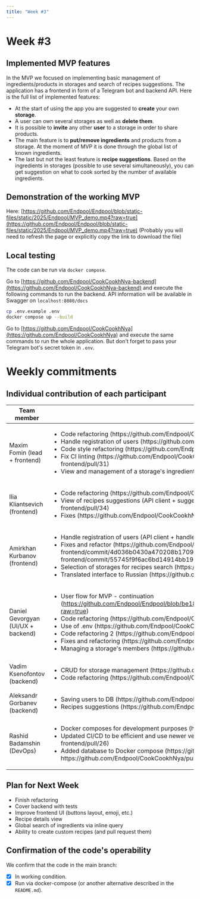 ```yaml
---
title: "Week #3"
---
```


# **Week #3**

## Implemented MVP features

In the MVP we focused on implementing basic management of ingredients/products in storages and search of recipes suggestions.
The application has a frontend in form of a Telegram bot and backend API.
Here is the full list of implemented features:
- At the start of using the app you are suggested to **create** your own **storage**.
- A user can own several storages as well as **delete them**.
- It is possible to **invite** any other **user** to a storage in order to share products.
- The main feature is to **put/remove ingredients** and products from a storage.
  At the moment of MVP it is done through the global list of known ingredients.
- The last but not the least feature is **recipe suggestions**.
  Based on the ingredients in storages (possible to use several simultaneously), you can get suggestion on what to cook
  sorted by the number of available ingredients.

## Demonstration of the working MVP

Here: [https://github.com/Endpool/Endpool/blob/static-files/static/2025/Endpool/MVP_demo.mp4?raw=true](https://github.com/Endpool/Endpool/blob/static-files/static/2025/Endpool/MVP_demo.mp4?raw=true)
(Probably you will need to refresh the page or explicitly copy the link to download the file)

## Local testing

The code can be run via `docker compose`.

Go to [https://github.com/Endpool/CookCookhNya-backend](https://github.com/Endpool/CookCookhNya-backend) 
and execute the following commands to run the backend.
API information will be available in Swagger on `localhost:8080/docs`
```bash
cp .env.example .env
docker compose up --build
```

Go to [https://github.com/Endpool/CookCookhNya](https://github.com/Endpool/CookCookhNya) 
and execute the same commands to run the whole application.
But don't forget to pass your Telegram bot's secret token in `.env`.

# Weekly commitments

## Individual contribution of each participant

<table>
  <thead>
    <tr>
      <th>Team member</th>
      <th>Contribution</th>
    </tr>
  </thead>
  <tbody>
    <tr>
      <td>Maxim Fomin (lead + frontend)</td>
      <td>
        <ul>
          <li>Code refactoring (https://github.com/Endpool/CookCookhNya-frontend/pull/12)</li>
          <li>Handle registration of users (https://github.com/Endpool/CookCookhNya-frontend/pull/27)</li>
          <li>Code style refactoring (https://github.com/Endpool/CookCookhNya-frontend/pull/28)</li>
          <li>Fix CI linting (https://github.com/Endpool/CookCookhNya-frontend/pull/30 & https://github.com/Endpool/CookCookhNya-frontend/pull/31)</li>
          <li>View and management of a storage's ingredients (https://github.com/Endpool/CookCookhNya-frontend/pull/32)</li>
        </ul>
      </td>
    </tr>
    <tr>
      <td>Ilia Kliantsevich (frontend)</td>
      <td>
        <ul>
          <li>Code refactoring (https://github.com/Endpool/CookCookhNya-frontend/pull/12)</li>
          <li>View of recipes suggestions (API client + suggestions list + recipe details view) (https://github.com/Endpool/CookCookhNya-frontend/pull/34)</li>
          <li>Fixes (https://github.com/Endpool/CookCookhNya-frontend/pull/36)</li>
        </ul>
      </td>
    </tr>
    <tr>
      <td>Amirkhan Kurbanov (frontend)</td>
      <td>
        <ul>
          <li>Handle registration of users (API client + handler) (https://github.com/Endpool/CookCookhNya-frontend/pull/27)</li>
          <li>Fixes and refactor (https://github.com/Endpool/CookCookhNya-frontend/pull/29 & https://github.com/Endpool/CookCookhNya-frontend/commit/4d036b0430a470208b1709b3e834c877680d5806 & https://github.com/Endpool/CookCookhNya-frontend/commit/55745f9f6ac6bd14914bb197b3d5ce6e8021d494)</li>
          <li>Selection of storages for recipes search (https://github.com/Endpool/CookCookhNya-frontend/pull/33)</li>
          <li>Translated interface to Russian (https://github.com/Endpool/CookCookhNya-frontend/pull/35)</li>
        </ul>
      </td>
    </tr>
    <tr>
      <td>Daniel Gevorgyan (UI/UX + backend)</td>
      <td>
        <ul>
          <li>User flow for MVP - continuation (<a href="https://github.com/Endpool/Endpool/blob/be189359c350e57a2e4f743718aeedf80582138a/static/2025/Endpool/MVP_userflow.pdf?raw=true">https://github.com/Endpool/Endpool/blob/be189359c350e57a2e4f743718aeedf80582138a/static/2025/Endpool/MVP_userflow.pdf?raw=true</a>) </li>
          <li>Code refactoring (https://github.com/Endpool/CookCookhNya-backend/pull/12)</li>
          <li>Use of .env (https://github.com/Endpool/CookCookhNya-backend/pull/13)</li>
          <li>Code refactoring 2 (https://github.com/Endpool/CookCookhNya-backend/pull/28)</li>
          <li>Fixes and refactoring (https://github.com/Endpool/CookCookhNya-backend/pull/30)</li>
          <li>Managing a storage's members (https://github.com/Endpool/CookCookhNya-backend/pull/31)</li>
        </ul>
      </td>
    </tr>
    <tr>
      <td>Vadim Ksenofontov (backend)</td>
      <td>
        <ul>
          <li>CRUD for storage management (https://github.com/Endpool/CookCookhNya-backend/pull/11)</li>
          <li>Code refactoring (https://github.com/Endpool/CookCookhNya-backend/pull/12)</li>
        </ul>
      </td>
    </tr>
    <tr>
      <td>Aleksandr Gorbanev (backend)</td>
      <td>
        <ul>
          <li>Saving users to DB (https://github.com/Endpool/CookCookhNya-backend/pull/14)</li>
          <li>Recipes suggestions (https://github.com/Endpool/CookCookhNya-backend/pull/32)</li>
        </ul>
      </td>
    </tr>
    <tr>
      <td>Rashid Badamshin (DevOps)</td>
      <td>
        <ul>
          <li>Docker composes for development purposes (https://github.com/Endpool/CookCookhNya-backend/pull/27)</li>
          <li>Updated CI/CD to be efficient and use newer versions of linter and formatter (https://github.com/Endpool/CookCookhNya-frontend/pull/26)</li>
          <li>Added database to Docker compose (https://github.com/Endpool/CookCookhNya/pull/28 & https://github.com/Endpool/CookCookhNya/pull/29)</li>
        </ul>
      </td>
    </tr>
  </tbody>
</table>

## Plan for Next Week

- Finish refactoring
- Cover backend with tests
- Improve frontend UI (buttons layout, emoji, etc.)
- Recipe details view
- Global search of ingredients via inline query
- Ability to create custom recipes (and pull request them)

## Confirmation of the code's operability

We confirm that the code in the main branch:
- [x] In working condition.
- [x] Run via docker-compose (or another alternative described in the `README.md`).
